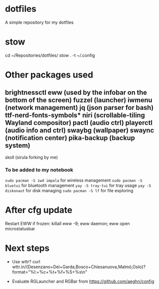 # dotfiles

A simple repository for my dotfiles

# stow

cd ~/Repositories/dotfiles/
stow . -t ~/.config

# Other packages used

brightnessctl
eww (used by the infobar on the bottom of the screen)
fuzzel (launcher)
iwmenu (network management)
jq (json parser for bash)
ttf-nerd-fonts-symbols*
niri (scrollable-tiling Wayland compositor)
pactl (audio ctrl)
playerctl (audio info and ctrl)
swaybg (wallpaper)
swaync (notification center)
pika-backup (backup system)
---
skoll (sirula forking by me)

### To be added to my notebook
``` sudo pacman -S iwd impala ``` for wireless management
``` sudo pacman -S bluetui ``` for bluetooth management
``` yay -S tray-tui ``` for tray usage
``` yay -S diskonaut ``` for disk managing
``` sudo pacman -S lf ``` for file exploring

# After cfg update

Restart EWW if frozen:
killall eww -9; eww daemon; eww open microstatusbar

# Next steps

- Use wttr? curl wttr.in/{Desenzano+Del+Garda,Bosco+Chiesanuova,Malmö,Oslo}?format="%l:+%c+%t+%f+%S+%s\n"

- Evaluate RGLauncher and RGBar from https://github.com/aeghn/config